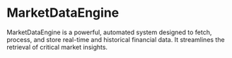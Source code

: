 # MarketDataEngine
MarketDataEngine is a powerful, automated system designed to fetch, process, and store real-time and historical financial data. It streamlines the retrieval of critical market insights.
